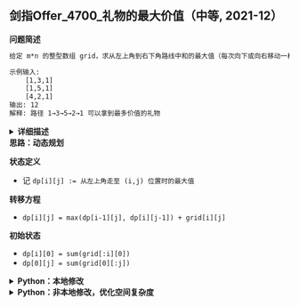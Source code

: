 ## 剑指Offer_4700_礼物的最大价值（中等, 2021-12）
<!--info
tags: [动态规划]
source: 剑指Offer
level: 中等
number: '4700'
name: 礼物的最大价值
companies: []
-->

<summary><b>问题简述</b></summary>

```txt
给定 m*n 的整型数组 grid，求从左上角到右下角路线中和的最大值（每次向下或向右移动一格）

示例输入: 
    [1,3,1]
    [1,5,1]
    [4,2,1]
输出: 12
解释: 路径 1→3→5→2→1 可以拿到最多价值的礼物
```

<details><summary><b>详细描述</b></summary>

```txt
在一个 m*n 的棋盘的每一格都放有一个礼物，每个礼物都有一定的价值（价值大于 0）。你可以从棋盘的左上角开始拿格子里的礼物，并每次向右或者向下移动一格、直到到达棋盘的右下角。给定一个棋盘及其上面的礼物的价值，请计算你最多能拿到多少价值的礼物？

示例 1:
    输入: 
    [
      [1,3,1],
      [1,5,1],
      [4,2,1]
    ]
    输出: 12
    解释: 路径 1→3→5→2→1 可以拿到最多价值的礼物
 
提示：
    0 < grid.length <= 200
    0 < grid[0].length <= 200

来源：力扣（LeetCode）
链接：https://leetcode-cn.com/problems/li-wu-de-zui-da-jie-zhi-lcof
著作权归领扣网络所有。商业转载请联系官方授权，非商业转载请注明出处。
```

<!-- <div align="center"><img src="./_assets/xxx.png" height="300" /></div> -->

</details>


<summary><b>思路：动态规划</b></summary>

**状态定义**
- 记 `dp[i][j] := 从左上角走至 (i,j) 位置时的最大值` 

**转移方程**
- `dp[i][j] = max(dp[i-1][j], dp[i][j-1]) + grid[i][j]`

**初始状态**
- `dp[i][0] = sum(grid[:i][0])`
- `dp[0][j] = sum(grid[0][:j])`


<details><summary><b>Python：本地修改</b></summary>

因为 `dp[i][j]` 只与 `dp[i-1][j]` 和 `dp[i][j-1]` 有关，因此可以直接将 grid 作为 dp 矩阵，原地修改；
> [题解：礼物的最大价值（动态规划，清晰图解）](https://leetcode-cn.com/problems/li-wu-de-zui-da-jie-zhi-lcof/solution/mian-shi-ti-47-li-wu-de-zui-da-jie-zhi-dong-tai-gu/)

```python
class Solution:
    def maxValue(self, grid: List[List[int]]) -> int:
        m, n = len(grid), len(grid[0])

        # 初始化
        for j in range(1, n): 
            grid[0][j] += grid[0][j - 1]
        for i in range(1, m):
            grid[i][0] += grid[i - 1][0]
        
        for i in range(1, m):
            for j in range(1, n):
                grid[i][j] += max(grid[i][j - 1], grid[i - 1][j])

        return grid[-1][-1]
```

</details>


<details><summary><b>Python：非本地修改，优化空间复杂度</b></summary>

<br/>因为不存在回溯（每次只能向下或向右），所以只需要保存上一行（或上一列）的结果即可；

**状态定义**
- 记 `dp[j] := 从左上角走至 (i,j) 位置时的最大值` 

**转移方程**
- `dp[j] = max(dp[j-1], dp[j]) + grid[i][j]`

    ```
    dp[j-1] + grid[i][j] 表示路线为 grid[i-1][j-1] → grid[i-1][j] → grid[i][j]，即先往右再向下
    dp[j]   + grid[i][j] 表示路线为 grid[i-1][j-1] → grid[i][j-1] → grid[i][j]，即先向下再往右
    然后选择这两条路线中较大的更新 dp[j]
    ```

**初始状态**
- `dp[j] = sum(grid[0][:j])`

```python
class Solution:
    def maxValue(self, grid: List[List[int]]) -> int:
        if not grid or not grid[0]: return 0

        m, n = len(grid), len(grid[0])

        # 初始化第一行的结果
        dp = [grid[0][0]] + [0] * (n - 1)
        for i in range(1, n):
            dp[i] = dp[i - 1] + grid[0][i]

        for i in range(1, m):
            dp[0] = dp[0] + grid[i][0]
            for j in range(1, n):
                # dp[j-1] + grid[i][j] 表示 grid[i-1][j-1] → grid[i][j-1] → grid[i][j]
                # dp[j]   + grid[i][j] 表示 grid[i-1][j-1] → grid[i-1][j] → grid[i][j]
                # 然后选择这两条路线中较大的更新 dp[j]
                dp[j] = max(dp[j-1], dp[j]) + grid[i][j]
        
        return dp[n-1]
```

</details>